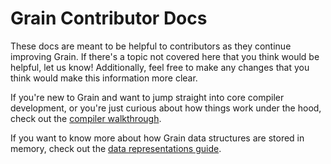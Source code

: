 # Grain Contributor Docs

These docs are meant to be helpful to contributors as they continue improving Grain. If there's a topic not covered here that you think would be helpful, let us know! Additionally, feel free to make any changes that you think would make this information more clear.

If you're new to Grain and want to jump straight into core compiler development, or you're just curious about how things work under the hood, check out the [compiler walkthrough](https://github.com/grain-lang/grain/blob/main/docs/contributor/compiler_walkthrough.md).

If you want to know more about how Grain data structures are stored in memory, check out the [data representations guide](https://github.com/grain-lang/grain/blob/main/docs/contributor/data_representations.md).
